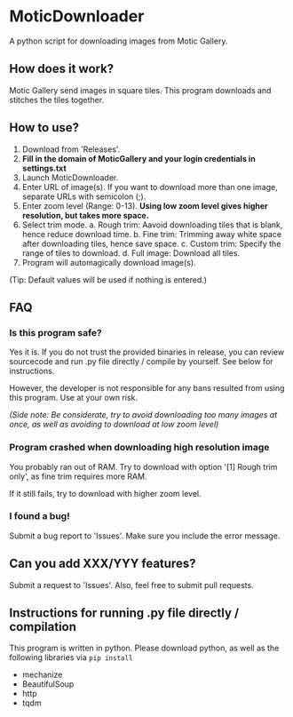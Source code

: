 # MoticDownloader
A python script for downloading images from Motic Gallery.

## How does it work?
Motic Gallery send images in square tiles. This program downloads and stitches the tiles together.

## How to use?
1. Download from 'Releases'.
2. **Fill in the domain of MoticGallery and your login credentials in settings.txt**
3. Launch MoticDownloader.
4. Enter URL of image(s). If you want to download more than one image, separate URLs with semicolon (;).
5. Enter zoom level (Range: 0-13). **Using low zoom level gives higher resolution, but takes more space.**
6. Select trim mode.
  a. Rough trim: Aavoid downloading tiles that is blank, hence reduce download time.
  b. Fine trim: Trimming away white space after downloading tiles, hence save space.
  c. Custom trim: Specify the range of tiles to download.
  d. Full image: Download all tiles.
7. Program will automagically download image(s).

(Tip: Default values will be used if nothing is entered.)

## FAQ
### Is this program safe?
Yes it is. If you do not trust the provided binaries in release, you can review sourcecode and run .py file directly / compile by yourself. See below for instructions.

However, the developer is not responsible for any bans resulted from using this program. Use at your own risk.

_(Side note: Be considerate, try to avoid downloading too many images at once, as well as avoiding to download at low zoom level)_

### Program crashed when downloading high resolution image
You probably ran out of RAM. Try to download with option '\[1] Rough trim only', as fine trim requires more RAM.

If it still fails, try to download with higher zoom level.

### I found a bug!
Submit a bug report to 'Issues'. Make sure you include the error message.

## Can you add XXX/YYY features?
Submit a request to 'Issues'. Also, feel free to submit pull requests.

## Instructions for running .py file directly / compilation
This program is written in python. Please download python, as well as the following libraries via <code>pip install</code>
 - mechanize
 - BeautifulSoup
 - http
 - tqdm
